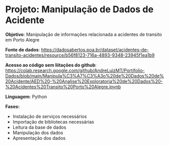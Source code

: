 # Projeto: Manipulação de Dados de Acidente
**Objetivo**: Manipulação de informações relacionada a acidentes de transito em Porto Alegre 

**Fonte de dados**: https://dadosabertos.poa.br/dataset/acidentes-de-transito-acidentes/resource/b56f8123-716a-4893-9348-23945f1ea1b9

**Acesso ao código sem liitações do github**: https://colab.research.google.com/github/AndreLuizMT/Portifolio-Dados/blob/main/Manipula%C3%A7%C3%A3o%20de%20Dados%20de%20Acidente/AED%20-%20Analise%20Exploratoria%20de%20Dados%20-%20Acidentes%20Transito%20Porto%20Alegre.ipynb

**Linguagem**: Python

**Fases:**
- Instalação de serviços necessários
- Importação de bibliotecas necessárias
- Leitura da base de dados
- Manipulação dos dados
- Apresentação dos dados

